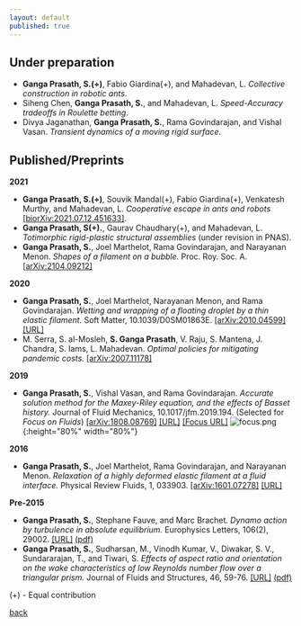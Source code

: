 ```yaml
---
layout: default
published: true
---
```

## [](#header-2) Under preparation
* **Ganga Prasath, S.(+)**, Fabio Giardina(+), and Mahadevan, L. _Collective construction in robotic ants_.
* Siheng Chen, **Ganga Prasath, S.**, and Mahadevan, L. _Speed-Accuracy tradeoffs in Roulette betting_.
* Divya Jaganathan, **Ganga Prasath, S.**, Rama Govindarajan, and Vishal Vasan. _Transient dynamics of a moving rigid surface_.

## [](#header-2) Published/Preprints

**2021**
* **Ganga Prasath, S.(+)**, Souvik Mandal(+), Fabio Giardina(+), Venkatesh Murthy, and Mahadevan, L. _Cooperative escape in ants and robots_ [[biorXiv:2021.07.12.451633]](https://doi.org/10.1101/2021.07.12.451633).
* **Ganga Prasath, S(+).**, Gaurav Chaudhary(+), and Mahadevan, L. _Totimorphic rigid-plastic structural assemblies_ (under revision in PNAS).
*  **Ganga Prasath, S.**, Joel Marthelot, Rama Govindarajan, and Narayanan Menon. _Shapes of a filament on a bubble._ Proc. Roy. Soc. A. [[arXiv:2104.09212]](https://arxiv.org/abs/2104.09212)

**2020**
* **Ganga Prasath, S.**, Joel Marthelot, Narayanan Menon, and Rama Govindarajan. _Wetting and wrapping of a floating droplet by a thin
elastic filament._ Soft Matter, 10.1039/D0SM01863E. [[arXiv:2010.04599]](http://arxiv.org/abs/2010.04599) [[URL]](https://pubs.rsc.org/en/content/articlelanding/2021/sm/d0sm01863e)
*  M. Serra, S. al-Mosleh, **S. Ganga Prasath**, V. Raju, S. Mantena, J. Chandra, S. Iams, L. Mahadevan. _Optimal policies for mitigating pandemic costs._ [[arXiv:2007.11178]](http://arxiv.org/abs/2007.11178)

**2019**
*  **Ganga Prasath, S.**, Vishal Vasan, and Rama Govindarajan. _Accurate solution method for the Maxey-Riley equation, and the effects of Basset history._ 
Journal of Fluid Mechanics, 10.1017/jfm.2019.194. (Selected for _Focus on Fluids_) [[arXiv:1808.08769]](http://arxiv.org/abs/1808.08769) [[URL]](https://www.cambridge.org/core/journals/journal-of-fluid-mechanics/article/accurate-solution-method-for-the-maxeyriley-equation-and-the-effects-of-basset-history/C4E30D782CEA2AA72333825A97B1953C) [[Focus URL]](https://www.cambridge.org/core/journals/journal-of-fluid-mechanics/article/solving-the-inertial-particle-equation-with-memory/80362CEF656BFEBB060C4F535CFDC68D)
![focus.png]({{site.baseurl}}/focus.png){:height="80%" width="80%"}

**2016**
*  **Ganga Prasath, S.**, Joel Marthelot, Rama Govindarajan, and Narayanan Menon. _Relaxation of a highly deformed elastic filament at a fluid interface._ Physical Review Fluids, 1, 033903. [[arXiv:1601.07278]](https://arxiv.org/abs/1601.07278) [[URL]](https://journals.aps.org/prfluids/abstract/10.1103/PhysRevFluids.1.033903)

**Pre-2015**
* **Ganga Prasath, S.**, Stephane Fauve, and Marc Brachet. _Dynamo action by turbulence in absolute equilibrium._ Europhysics Letters, 106(2), 29002. [[URL]](https://iopscience.iop.org/article/10.1209/0295-5075/106/29002) [(pdf)](https://github.com/sgangaprasath/Publications/raw/master/EPL_2014.pdf)
* **Ganga Prasath, S.**, Sudharsan, M., Vinodh Kumar, V., Diwakar, S. V., Sundararajan, T., and Tiwari, S. _Effects of aspect ratio and orientation on the wake characteristics of low Reynolds number flow over a triangular prism._ Journal of Fluids and Structures, 46, 59-76. [[URL]](https://www.sciencedirect.com/science/article/pii/S0889974613002909) [(pdf)](https://github.com/sgangaprasath/Publications/raw/master/JFS_2013.pdf)


<!--  * **Ganga Prasath, S.**, and Mahadevan, L. _Rheomergy: Fluid flow mediated collective response_.
* Fabio Giardina, **Ganga Prasath, S.**, and Mahadevan, L. _Perspective: Embodiment through physical laws in soft-robotics_.
* **Ganga Prasath, S.**, Divya Jaganathan, and Vishal Vasan. _A primer on Unified Transform Method_.
*  Fabian Brau, **Ganga Prasath, S.**, and Benny Davidovich. _Wettability of bendable solids:
Insights from a two-dimensional, inextensible model_.-->


(+) - Equal contribution


[back](./)
